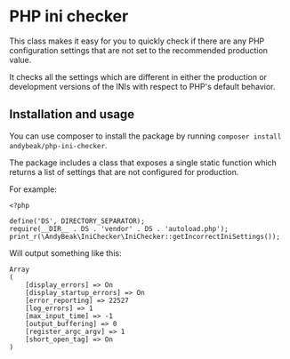 # PHP ini checker

This class makes it easy for you to quickly check if there are any PHP configuration settings that are not set to the recommended production value.

It checks all the settings which are different in either the production
 or development versions of the INIs with respect to PHP's default behavior. 
 
## Installation and usage

You can use composer to install the package by running `composer install andybeak/php-ini-checker`.

The package includes a class that exposes a single static function which returns
a list of settings that are not configured for production.

For example:

    <?php
    
    define('DS', DIRECTORY_SEPARATOR);
    require(__DIR__ . DS . 'vendor' . DS . 'autoload.php');
    print_r(\AndyBeak\IniChecker\IniChecker::getIncorrectIniSettings());

Will output something like this:

    Array
    (
        [display_errors] => On
        [display_startup_errors] => On
        [error_reporting] => 22527
        [log_errors] => 1
        [max_input_time] => -1
        [output_buffering] => 0
        [register_argc_argv] => 1
        [short_open_tag] => On
    )
